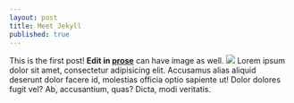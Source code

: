 ```yaml
---
layout: post
title: Meet Jekyll
published: true
---
```


This is the first post!
**Edit in [prose](http://prose.io/)**
can have image as well.
![](/_posts/20140805131613.png)
Lorem ipsum dolor sit amet, consectetur adipisicing elit. Accusamus alias aliquid deserunt dolor facere id, molestias officia optio sapiente ut! Dolor dolores fugit vel? Ab, accusantium, quas? Dicta, modi veritatis.